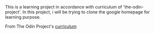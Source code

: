 This is a learning project in accordance with curriculum of 'the-odin-project'.
In this project, i will be trying to clone the google homepage for learning purpose.

From The Odin Project's [curriculum](http://www.theodinproject.com/courses/web-development-101/lessons/html-css)